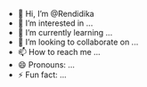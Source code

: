 - 👋 Hi, I’m @Rendidika
- 👀 I’m interested in ...
- 🌱 I’m currently learning ...
- 💞️ I’m looking to collaborate on ...
- 📫 How to reach me ...
- 😄 Pronouns: ...
- ⚡ Fun fact: ...

<!---
Rendidika/Rendidika is a ✨ special ✨ repository because its `README.md` (this file) appears on your GitHub profile.
You c
